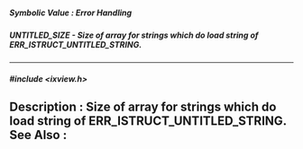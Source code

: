 ##### Symbolic Value : Error Handling
##### UNTITLED_SIZE - Size of array for strings which do load string of ERR_ISTRUCT_UNTITLED_STRING.
---
##### #include <ixview.h>
**Description :**
Size of array for strings which do load string of ERR_ISTRUCT_UNTITLED_STRING.
**See Also :**
[](D:/md_files/.md)
---
